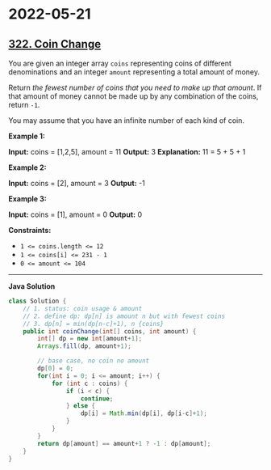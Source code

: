 # 2022-05-21

## [322. Coin Change](https://leetcode.com/problems/coin-change/)

You are given an integer array `coins` representing coins of different denominations and an integer `amount` representing a total amount of money.

Return _the fewest number of coins that you need to make up that amount_. If that amount of money cannot be made up by any combination of the coins, return `-1`.

You may assume that you have an infinite number of each kind of coin.

**Example 1:**

**Input:** coins = \[1,2,5\], amount = 11
**Output:** 3
**Explanation:** 11 = 5 + 5 + 1

**Example 2:**

**Input:** coins = \[2\], amount = 3
**Output:** -1

**Example 3:**

**Input:** coins = \[1\], amount = 0
**Output:** 0

**Constraints:**

- `1 <= coins.length <= 12`
- `1 <= coins[i] <= 231 - 1`
- `0 <= amount <= 104`

---

**Java Solution**

```java
class Solution {
    // 1. status: coin usage & amount
    // 2. define dp: dp[n] is amount n but with fewest coins
    // 3. dp[n] = min(dp[n-c]+1), n {coins}
    public int coinChange(int[] coins, int amount) {
        int[] dp = new int[amount+1];
        Arrays.fill(dp, amount+1);

        // base case, no coin no amount
        dp[0] = 0;
        for(int i = 0; i <= amount; i++) {
            for (int c : coins) {
                if (i < c) {
                    continue;
                } else {
                    dp[i] = Math.min(dp[i], dp[i-c]+1);
                }
            }
        }
        return dp[amount] == amount+1 ? -1 : dp[amount];
    }
}
```
